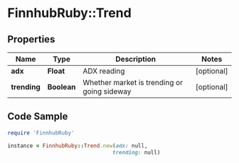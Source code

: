 # FinnhubRuby::Trend

## Properties

Name | Type | Description | Notes
------------ | ------------- | ------------- | -------------
**adx** | **Float** | ADX reading | [optional] 
**trending** | **Boolean** | Whether market is trending or going sideway | [optional] 

## Code Sample

```ruby
require 'FinnhubRuby'

instance = FinnhubRuby::Trend.new(adx: null,
                                 trending: null)
```


